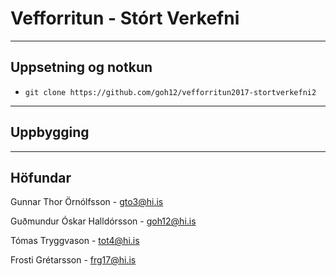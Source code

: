 # Vefforritun - Stórt Verkefni
---
## Uppsetning og notkun
* `git clone https://github.com/goh12/vefforritun2017-stortverkefni2`

---
## Uppbygging

---
## Höfundar
Gunnar Thor Örnólfsson - gto3@hi.is

Guðmundur Óskar Halldórsson - goh12@hi.is

Tómas Tryggvason - tot4@hi.is

Frosti Grétarsson - frg17@hi.is
